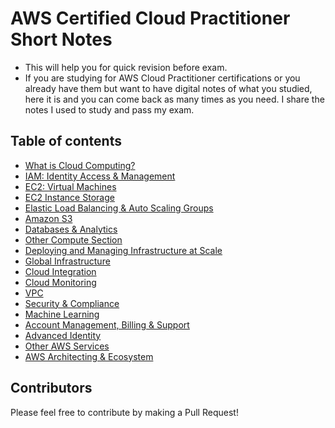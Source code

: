 # AWS Certified Cloud Practitioner Short Notes

- This will help you for quick revision before exam.
- If you are studying for AWS Cloud Practitioner certifications or you already have them but want to have digital notes of what you studied, here it is and you can come back as many times as you need. I share the notes I used to study and pass my exam.

## Table of contents

- [What is Cloud Computing?](sections/cloud_computing.md)
- [IAM: Identity Access & Management](sections/iam.md)
- [EC2: Virtual Machines](sections/ec2.md)
- [EC2 Instance Storage](sections/ec2_storage.md)
- [Elastic Load Balancing & Auto Scaling Groups](sections/elb_asg.md)
- [Amazon S3](sections/s3.md)
- [Databases & Analytics](sections/databases.md)
- [Other Compute Section](sections/other_compute.md)
- [Deploying and Managing Infrastructure at Scale](sections/deploying.md)
- [Global Infrastructure](sections/global_infrastructure.md)
- [Cloud Integration](sections/cloud_integration.md)
- [Cloud Monitoring](sections/cloud_monitoring.md)
- [VPC](sections/vpc.md)
- [Security & Compliance](sections/security_compliance.md)
- [Machine Learning](sections/machine_learning.md)
- [Account Management, Billing & Support](sections/account_management_billing_support.md)
- [Advanced Identity](sections/advanced_identity.md)
- [Other AWS Services](sections/other_aws_services.md)
- [AWS Architecting & Ecosystem](sections/architecting_and_ecosystem.md)

## Contributors

Please feel free to contribute by making a Pull Request!

